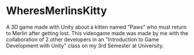 # WheresMerlinsKitty
A 3D game made with Unity about a kitten named "Paws" who must return to Merlin after getting lost. This videogame made was made by me with the collaboration of 2 other developers in an "Introduction to Game Development with Unity" class on my 3rd Semester at University.
